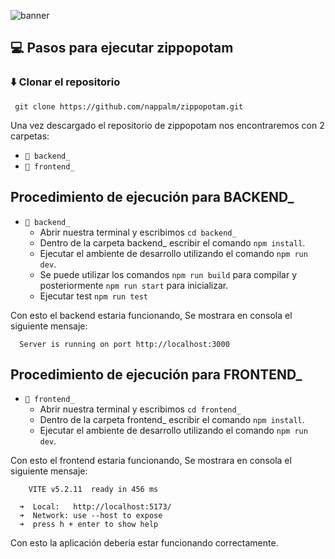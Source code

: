 ![banner](https://media.licdn.com/dms/image/v2/D5616AQEJD4WoRKwr3w/profile-displaybackgroundimage-shrink_350_1400/profile-displaybackgroundimage-shrink_350_1400/0/1719351441566?e=1736380800&v=beta&t=U65KO8O-ORKtV0CF2Stj4EfLAe7LyoPlDlzYcV93nRw)

## 💻 Pasos para ejecutar zippopotam

### ⬇️ Clonar el repositorio
```
 git clone https://github.com/nappalm/zippopotam.git
```

Una vez descargado el repositorio de zippopotam nos encontraremos con 2 carpetas:
* `📁 backend_`
* `📁 frontend_`

## Procedimiento de ejecución para BACKEND_
* `📁 backend_`
   * Abrir nuestra terminal y escribimos `cd backend_`   
   * Dentro de la carpeta backend_ escribir el comando `npm install`.
   * Ejecutar el ambiente de desarrollo utilizando el comando `npm run dev`.
   * Se puede utilizar los comandos `npm run build` para compilar y posteriormente `npm run start` para inicializar.
   * Ejecutar test `npm run test`
 
Con esto el backend estaria funcionando, Se mostrara en consola el siguiente mensaje:
```
  Server is running on port http://localhost:3000
```

## Procedimiento de ejecución para FRONTEND_
* `📁 frontend_`
   * Abrir nuestra terminal y escribimos `cd frontend_`   
   * Dentro de la carpeta frontend_ escribir el comando `npm install`.
   * Ejecutar el ambiente de desarrollo utilizando el comando `npm run dev`.
 
Con esto el frontend estaria funcionando, Se mostrara en consola el siguiente mensaje:
```
    VITE v5.2.11  ready in 456 ms

  ➜  Local:   http://localhost:5173/
  ➜  Network: use --host to expose
  ➜  press h + enter to show help
```

Con esto la aplicación deberia estar funcionando correctamente.
